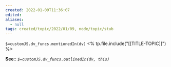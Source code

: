```yaml
---
created: 2022-01-09T11:36:07 
edited: 
aliases:
  - null
tags: created/topic/2022/01/09, node/topic/stub
---
```

`$=customJS.dv_funcs.mentionedIn(dv)`
<% tp.file.include("[[TITLE-TOPIC]]") %>



**See**::
*`$=customJS.dv_funcs.outlinedIn(dv, this)`*